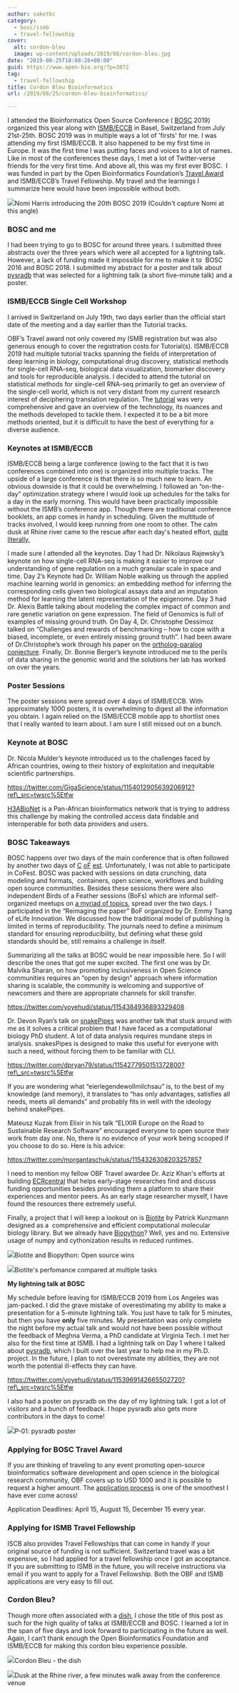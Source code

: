 ```yaml
---
author: saketkc
category:
  - bosc/ismb
  - travel-fellowship
cover:
  alt: cordon-bleu
  image: wp-content/uploads/2019/08/cordon-bleu.jpg
date: "2019-08-25T18:08:26+00:00"
guid: https://www.open-bio.org/?p=3872
tag:
  - travel-fellowship
title: Cordon Bleu Bioinformatics
url: /2019/08/25/cordon-bleu-bioinformatics/

---
```

I attended the Bioinformatics Open Source Conference ( [BOSC](/events/bosc/) 2019) organized this year along with [ISMB/ECCB](https://www.iscb.org/ismbeccb2019) in Basel, Switzerland from July 21st-25th. BOSC 2019 was in multiple ways a lot of 'firsts' for me. I was attending my first ISMB/ECCB. It also happened to be my first time in Europe. It was the first time I was putting faces and voices to a lot of names. Like in most of the conferences these days, I met a lot of Twitter-verse friends for the very first time. And above all, this was my first ever BOSC.  I was funded in part by the Open Bioinformatics Foundation’s [Travel Award](/travel-awards/) and ISMB/ECCB’s Travel Fellowship. My travel and the learnings I summarize here would have been impossible without both.  

![](https://lh3.googleusercontent.com/2hnxxOt_KWFjNV-q51dGeodBwJQ_LjK9bom4AP2irMkBE1I6d5YE0eCZ_NrQqqT9_MCJAUAUnfV3cXMzj6CkySLpqdm6u8Pef25o76H9K4BPhMup6DwhNFN1Zf8mKd_fl63fKpCb)Nomi Harris introducing the 20th BOSC 2019 (Couldn't capture Nomi at this angle)

### **BOSC and me**

I had been trying to go to BOSC for around three years. I submitted three abstracts over the three years which were all accepted for a lightning talk. However, a lack of funding made it impossible for me to make it to  BOSC 2016 and BOSC 2018. I submitted my abstract for a poster and talk about [pysradb](https://github.com/saketkc/pysradb) that was selected for a lightning talk (a short five-minute talk) and a poster.  

### **ISMB/ECCB Single Cell Workshop**  

I arrived in Switzerland on July 19th, two days earlier than the official start date of the meeting and a day earlier than the Tutorial tracks.

OBF’s Travel award not only covered my ISMB registration but was also generous enough to cover the registration costs for Tutorial(s). ISMB/ECCB 2019 had multiple tutorial tracks spanning the fields of interpretation of deep learning in biology, computational drug discovery, statistical methods for single-cell RNA-seq, biological data visualization, biomarker discovery and tools for reproducible analysis. I decided to attend the tutorial on statistical methods for single-cell RNA-seq primarily to get an overview of the single-cell world, which is not very distant from my current research interest of deciphering translation regulation. The [tutorial](https://github.com/rhondabacher/ISMB2019_SingleCellTutorial) was very comprehensive and gave an overview of the technology, its nuances and the methods developed to tackle them. I expected it to be a bit more methods oriented, but it is difficult to have the best of everything for a diverse audience.   

### **Keynotes at ISMB**/ECCB

ISMB/ECCB being a large conference (owing to the fact that it is two conferences combined into one) is organized into multiple tracks. The upside of a large conference is that there is so much new to learn. An obvious downside is that it could be overwhelming. I followed an “on-the-day” optimization strategy where I would look up schedules for the talks for a day in the early morning. This would have been practically impossible without the ISMB’s conference app. Though there are traditional conference booklets, an app comes in handy in scheduling. Given the multitude of tracks involved, I would keep running from one room to other. The calm dusk at Rhine river came to the rescue after each day's heated effort, [quite literally](https://www.washingtonpost.com/climate-environment/2019/08/05/heres-how-hottest-month-recorded-history-unfolded-around-globe/),

I made sure I attended all the keynotes. Day 1 had Dr. Nikolaus Rajewsky’s keynote on how single-cell RNA-seq is making it easier to improve our understanding of gene regulation on a much granular scale in space and time. Day 2’s Keynote had Dr. William Noble walking us through the applied machine learning world in genomics: an embedding method for inferring the corresponding cells given two biological assays data and an imputation method for learning the latent representation of the epigenome. Day 3 had Dr. Alexis Battle talking about modeling the complex impact of common and rare genetic variation on gene expression. The field of Genomics is full of examples of missing ground truth. On Day 4, Dr. Christophe Dessimoz talked on “Challenges and rewards of benchmarking – how to cope with a biased, incomplete, or even entirely missing ground truth”. I had been aware of Dr.Christophe’s work through his paper on the [ortholog-paralog conjecture](http://doi.org/10.1371/journal.pcbi.1002514). Finally, Dr. Bonnie Berger’s keynote introduced me to the perils of data sharing in the genomic world and the solutions her lab has worked on over the years.

### **Poster Sessions**

The poster sessions were spread over 4 days of ISMB/ECCB. With approximately 1000 posters, it is overwhelming to digest all the information you obtain. I again relied on the ISMB/ECCB mobile app to shortlist ones that I really wanted to learn about. I am sure I still missed out on a bunch.

### **Keynote at BOSC**

Dr. Nicola Mulder’s keynote introduced us to the challenges faced by African countries, owing to their history of exploitation and inequitable scientific partnerships.

https://twitter.com/GigaScience/status/1154012905639206912?ref\_src=twsrc%5Etfw

[H3ABioNet](https://www.h3abionet.org) is a Pan-African bioinformatics network that is trying to address this challenge by making the controlled access data findable and interoperable for both data providers and users.

### **BOSC Takeaways**

BOSC happens over two days of the main conference that is often followed by another two days of [C](/wiki/Codefest) [oF](/events/bosc/collaborationfest/) [est](/wiki/Codefest). Unfortunately, I was not able to participate in CoFest. BOSC was packed with sessions on data crunching, data modeling and formats,  containers, open science, workflows and building open source communities. Besides these sessions there were also independent Birds of a Feather sessions (BoFs) which are informal self-organized meetups on [a myriad of topics](http://bit.ly/BOSC2019-bofs), spread over the two days. I participated in the “Reimaging the paper” BoF organized by Dr. Emmy Tsang of eLife Innovation. We discussed how the traditional model of publishing is limited in terms of reproducibility. The journals need to define a minimum standard for ensuring reproducibility, but defining what these gold standards should be, still remains a challenge in itself.

Summarizing all the talks at BOSC would be near impossible here. So I will describe the ones that got me super excited. The first one was by Dr. Malvika Sharan, on how promoting inclusiveness in Open Science communities requires an “open by design” approach where information sharing is scalable, the community is welcoming and supportive of newcomers and there are appropriate channels for skill transfer.

https://twitter.com/yoyehudi/status/1154384936893329408

Dr. Devon Ryan’s talk on [snakePipes](https://github.com/maxplanck-ie/snakepipes) was another talk that stuck around with me as it solves a critical problem that I have faced as a computational biology PhD student. A lot of data analysis requires mundane steps in analysis. snakesPipes is designed to make this useful for everyone with such a need, without forcing them to be familiar with CLI.

https://twitter.com/dpryan79/status/1154277950151372800?ref\_src=twsrc%5Etfw

If you are wondering what “eierlegendewollmilchsau” is, to the best of my knowledge (and memory), it translates to “has only advantages, satisfies all needs, meets all demands” and probably fits in well with the ideology behind snakePipes.

Mateusz Kuzak from Elixir in his talk “ELIXIR Europe on the Road to Sustainable Research Software” encouraged everyone to open source their work from day one. No, there is no evidence of your work being scooped if you choose to do so. Here is his advice:

https://twitter.com/morgantaschuk/status/1154326308203257857

I need to mention my fellow OBF Travel awardee Dr. Aziz Khan's efforts at building [ECRcentral](https://ecrcentral.org/) that helps early-stage researches find and discuss funding opportunities besides providing them a platform to share their experiences and mentor peers. As an early stage researcher myself, I have found the resources there extremely useful.


Finally, a project that I will keep a lookout on is [Biotite](https://www.biotite-python.org/) by Patrick Kunzmann designed as a  comprehensive and efficient computational molecular biology library. But we already have [Biopython](https://biopython.org)? Well, yes and no. Extensive usage of numpy and cythonization results in reduced runtimes.  

![](https://lh4.googleusercontent.com/npS5DuQPIX_4hhHWCzDthPHDjRCykY8e4dAZeCkWxcP9G6i3C2nLMyELMo4QkXdGxgVwmyB7PzgfQNfq1gVXBRfYa0Tz2Ssjz3MzE04hIqrqxskrjGOKRZM1exhsmpvOndIq9BWt)Biotite and Biopython: Open source wins

![](https://lh3.googleusercontent.com/5s1J3ioUYM2APb1TziwU046t17pcbNVPSwZmazeWNPmTiEwsK-7U2LXjNLjWsP3m1MHnK4_oTTFSrFMKyQZ81-n7_uP9s_nL5agnZ2KxXHQEAEeHQBlu72FqPq7ZsMAPjcYKQ2Ys)Biotite's perfomance compared at multiple tasks

**My lightning talk at BOSC**

My schedule before leaving for ISMB/ECCB 2019 from Los Angeles was jam-packed. I did the grave mistake of overestimating my ability to make a presentation for a 5-minute lightning talk. You just have to talk for 5 minutes, but then you have **only** five minutes. My presentation was only complete the night before my actual talk and would not have been possible without the feedback of Meghna Verma, a PhD candidate at Virginia Tech. I met her also for the first time at ISMB. I had a lightning talk on Day 1 where I talked about [pysradb](https://f1000research.com/articles/8-532), which I built over the last year to help me in my Ph.D. project. In the future, I plan to not overestimate my abilities, they are not worth the potential ill-effects they can have.  

https://twitter.com/yoyehudi/status/1153969142665502720?ref\_src=twsrc%5Etfw

I also had a poster on pysradb on the day of my lightning talk. I got a lot of visitors and a bunch of feedback. I hope pysradb also gets more contributors in the days to come!  

![](https://lh3.googleusercontent.com/lLZ26IxGrCPVJRK-Khv_Ljy7hPpP_w6MiSOCl6qoJOqRUYbCHsOJfYuefKPsc0tgSPQizZAYnZtChcT4b3hzxqO1_6XX98jVFrntGnChIjNrkFhkQ-pCy9Yyj-Mgv0zNyqhxVA38)P-01: pysradb poster

### **Applying for BOSC Travel Award**  

If you are thinking of traveling to any event promoting open-source bioinformatics software development and open science in the biological research community, OBF covers up to USD 1000 and it is possible to request a higher amount. The [application process](/travel-awards/) is one of the smoothest I have ever come across!  

Application Deadlines: April 15, August 15, December 15 every year.

### **Applying for ISMB Travel Fellowship**  

ISCB also provides Travel Fellowships that can come in handy if your original source of funding is not sufficient. Switzerland travel was a bit expensive, so I had applied for a travel fellowship once I got an acceptance. If you are submitting to ISMB in the future, you will receive instructions via email if you want to apply for a Travel Fellowship. Both the OBF and ISMB applications are very easy to fill out.

### **Cordon Bleu?**

Though more often associated with a [dish](https://en.wikipedia.org/wiki/Cordon_bleu_(dish)), I chose the title of this post as such for the high quality of talks at ISMB/ECCB and BOSC. I learned a lot in the span of five days and look forward to participating in the future as well. Again, I can’t thank enough the Open Bioinformatics Foundation and ISMB/ECCB for making this cordon bleu experience possible.  

![](https://lh3.googleusercontent.com/2fp5QayJNDfcjc7XBlMiOTpYKkYmYY_tq_QI4gWo9BCdgo0lTzieGmH3Qa3MPUCkKf5CSKtAw_ZCZdwkXinl2bSuek7tFzGL5AKPDDvKpaIbaVfgWOa0Y5kmRzUdyo4RKDyNOEG0)Cordon Bleu - the dish



![](https://lh6.googleusercontent.com/fzuwof2uE2o3YR58i2-1pIf10d8HtdcujGxopihgSooY0YMaJ3V_53KY6J6xgts1hUgTGKtjlHA6bXfj70fejtzWdiXUYDGLii7wkqEIUYgDCqkYsp9mrPfPmX14tgl42hrJHv86)Dusk at the Rhine river, a few minutes walk away from the conference venue
